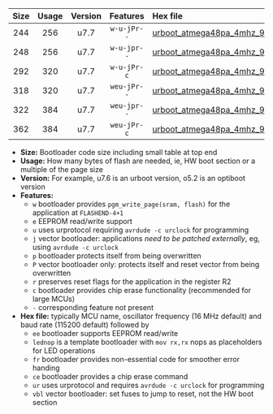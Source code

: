 |Size|Usage|Version|Features|Hex file|
|:-:|:-:|:-:|:-:|:--|
|244|256|u7.7|`w-u-jPr--`|[urboot_atmega48pa_4mhz_9600bps_lednop_ur_vbl.hex](https://raw.githubusercontent.com/stefanrueger/urboot.hex/main/mcus/atmega48pa/fcpu_4mhz/9600_bps/urboot_atmega48pa_4mhz_9600bps_lednop_ur_vbl.hex)|
|248|256|u7.7|`w-u-jpr--`|[urboot_atmega48pa_4mhz_9600bps_lednop_fr_ur_vbl.hex](https://raw.githubusercontent.com/stefanrueger/urboot.hex/main/mcus/atmega48pa/fcpu_4mhz/9600_bps/urboot_atmega48pa_4mhz_9600bps_lednop_fr_ur_vbl.hex)|
|292|320|u7.7|`w-u-jPr-c`|[urboot_atmega48pa_4mhz_9600bps_lednop_fr_ce_ur_vbl.hex](https://raw.githubusercontent.com/stefanrueger/urboot.hex/main/mcus/atmega48pa/fcpu_4mhz/9600_bps/urboot_atmega48pa_4mhz_9600bps_lednop_fr_ce_ur_vbl.hex)|
|318|320|u7.7|`weu-jPr--`|[urboot_atmega48pa_4mhz_9600bps_ee_lednop_ur_vbl.hex](https://raw.githubusercontent.com/stefanrueger/urboot.hex/main/mcus/atmega48pa/fcpu_4mhz/9600_bps/urboot_atmega48pa_4mhz_9600bps_ee_lednop_ur_vbl.hex)|
|322|384|u7.7|`weu-jpr--`|[urboot_atmega48pa_4mhz_9600bps_ee_lednop_fr_ur_vbl.hex](https://raw.githubusercontent.com/stefanrueger/urboot.hex/main/mcus/atmega48pa/fcpu_4mhz/9600_bps/urboot_atmega48pa_4mhz_9600bps_ee_lednop_fr_ur_vbl.hex)|
|362|384|u7.7|`weu-jPr-c`|[urboot_atmega48pa_4mhz_9600bps_ee_lednop_fr_ce_ur_vbl.hex](https://raw.githubusercontent.com/stefanrueger/urboot.hex/main/mcus/atmega48pa/fcpu_4mhz/9600_bps/urboot_atmega48pa_4mhz_9600bps_ee_lednop_fr_ce_ur_vbl.hex)|

- **Size:** Bootloader code size including small table at top end
- **Usage:** How many bytes of flash are needed, ie, HW boot section or a multiple of the page size
- **Version:** For example, u7.6 is an urboot version, o5.2 is an optiboot version
- **Features:**
  + `w` bootloader provides `pgm_write_page(sram, flash)` for the application at `FLASHEND-4+1`
  + `e` EEPROM read/write support
  + `u` uses urprotocol requiring `avrdude -c urclock` for programming
  + `j` vector bootloader: applications *need to be patched externally*, eg, using `avrdude -c urclock`
  + `p` bootloader protects itself from being overwritten
  + `P` vector bootloader only: protects itself and reset vector from being overwritten
  + `r` preserves reset flags for the application in the register R2
  + `c` bootloader provides chip erase functionality (recommended for large MCUs)
  + `-` corresponding feature not present
- **Hex file:** typically MCU name, oscillator frequency (16 MHz default) and baud rate (115200 default) followed by
  + `ee` bootloader supports EEPROM read/write
  + `lednop` is a template bootloader with `mov rx,rx` nops as placeholders for LED operations
  + `fr` bootloader provides non-essential code for smoother error handing
  + `ce` bootloader provides a chip erase command
  + `ur` uses urprotocol and requires `avrdude -c urclock` for programming
  + `vbl` vector bootloader: set fuses to jump to reset, not the HW boot section
